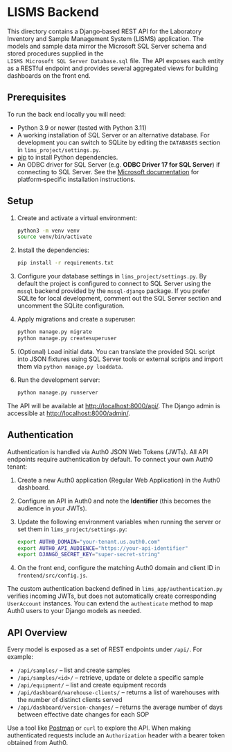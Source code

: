 # LISMS Backend

This directory contains a Django‑based REST API for the Laboratory Inventory and
Sample Management System (LISMS) application.  The models and sample data mirror
the Microsoft SQL Server schema and stored procedures supplied in the
`LISMS Microsoft SQL Server Database.sql` file.  The API exposes each
entity as a RESTful endpoint and provides several aggregated views for
building dashboards on the front end.

## Prerequisites

To run the back end locally you will need:

* Python 3.9 or newer (tested with Python 3.11)
* A working installation of SQL Server or an alternative database.  For
  development you can switch to SQLite by editing the `DATABASES` section
  in `lims_project/settings.py`.
* [pip](https://pip.pypa.io/) to install Python dependencies.
* An ODBC driver for SQL Server (e.g. **ODBC Driver 17 for SQL Server**) if
  connecting to SQL Server.  See the [Microsoft documentation](https://learn.microsoft.com/sql/connect/odbc/)
  for platform‑specific installation instructions.

## Setup

1. Create and activate a virtual environment:

   ```bash
   python3 -m venv venv
   source venv/bin/activate
   ```

2. Install the dependencies:

   ```bash
   pip install -r requirements.txt
   ```

3. Configure your database settings in `lims_project/settings.py`.  By
   default the project is configured to connect to SQL Server using the
   `mssql` backend provided by the `mssql-django` package.  If you prefer
   SQLite for local development, comment out the SQL Server section and
   uncomment the SQLite configuration.

4. Apply migrations and create a superuser:

   ```bash
   python manage.py migrate
   python manage.py createsuperuser
   ```

5. (Optional) Load initial data.  You can translate the provided SQL
   script into JSON fixtures using SQL Server tools or external scripts
   and import them via `python manage.py loaddata`.

6. Run the development server:

   ```bash
   python manage.py runserver
   ```

The API will be available at [http://localhost:8000/api/](http://localhost:8000/api/).  The Django admin is
accessible at [http://localhost:8000/admin/](http://localhost:8000/admin/).

## Authentication

Authentication is handled via Auth0 JSON Web Tokens (JWTs).  All API
endpoints require authentication by default.  To connect your own Auth0
tenant:

1. Create a new Auth0 application (Regular Web Application) in the
   Auth0 dashboard.
2. Configure an API in Auth0 and note the **Identifier** (this becomes
   the audience in your JWTs).
3. Update the following environment variables when running the server or
   set them in `lims_project/settings.py`:

   ```bash
   export AUTH0_DOMAIN="your-tenant.us.auth0.com"
   export AUTH0_API_AUDIENCE="https://your-api-identifier"
   export DJANGO_SECRET_KEY="super-secret-string"
   ```

4. On the front end, configure the matching Auth0 domain and client ID
   in `frontend/src/config.js`.

The custom authentication backend defined in
`lims_app/authentication.py` verifies incoming JWTs, but does not
automatically create corresponding `UserAccount` instances.  You can
extend the `authenticate` method to map Auth0 users to your Django
models as needed.

## API Overview

Every model is exposed as a set of REST endpoints under `/api/`.  For
example:

* `/api/samples/` – list and create samples
* `/api/samples/<id>/` – retrieve, update or delete a specific sample
* `/api/equipment/` – list and create equipment records
* `/api/dashboard/warehouse-clients/` – returns a list of warehouses with
  the number of distinct clients served
* `/api/dashboard/version-changes/` – returns the average number of days
  between effective date changes for each SOP

Use a tool like [Postman](https://www.postman.com/) or `curl` to
explore the API.  When making authenticated requests include an
`Authorization` header with a bearer token obtained from Auth0.
